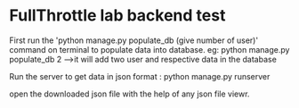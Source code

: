 # FullThrottle lab backend test
First run the 'python manage.py populate_db (give number of user)' command on terminal to populate data into database.
eg: python manage.py populate_db 2 -->it will add two user and respective data in the database

Run the server to get data in json format : python manage.py runserver

open the downloaded json file with the help of any json file viewr.
